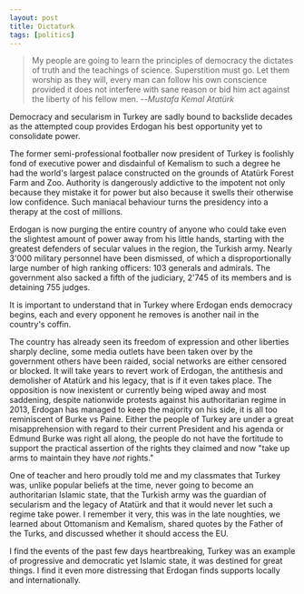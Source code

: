 ```yaml
---
layout: post 
title: Dictaturk
tags: [politics]
---
```

> My people are going to learn the principles of democracy the dictates of truth and the teachings of science. Superstition must go. Let them worship as they will, every man can follow his own conscience provided it does not interfere with sane reason or bid him act against the liberty of his fellow men.
>   --<cite>Mustafa Kemal Atatürk</cite>

Democracy and secularism in Turkey are sadly bound to backslide decades as the attempted coup provides Erdogan his best opportunity yet to consolidate power. 

The former semi-professional footballer now president of Turkey is foolishly fond of executive power and disdainful of Kemalism to such a degree he had the world's largest palace constructed on the grounds of Atatürk Forest Farm and Zoo. Authority is dangerously addictive to the impotent not only because they mistake it for power but also because it swells their otherwise low confidence. Such maniacal behaviour turns the presidency into a therapy at the cost of millions.

Erdogan is now purging the entire country of anyone who could take even the slightest amount of power away from his little hands, starting with the greatest defenders of secular values in the region, the Turkish army. Nearly 3'000 military personnel have been dismissed, of which a disproportionally large number of high ranking officers: 103 generals and admirals. The government also sacked a fifth of the judiciary, 2'745 of its members and is detaining 755 judges.

It is important to understand that in Turkey where Erdogan ends democracy begins, each and every opponent he removes is another nail in the country's coffin.

The country has already seen its freedom of expression and other liberties sharply decline, some media outlets have been taken over by the government others have been raided, social networks are either censored or blocked. It will take years to revert work of Erdogan, the antithesis and demolisher of Atatürk and his legacy, that is if it even takes place. The opposition is now inexistent or currently being wiped away and most saddening, despite nationwide protests against his authoritarian regime in 2013, Erdogan has managed to keep the majority on his side, it is all too reminiscent of Burke vs Paine. Either the people of Turkey are under a great misapprehension with regard to their current President and his agenda or Edmund Burke was right all along, the people do not have the fortitude to support the practical assertion of the rights they claimed and now "take up arms to maintain they have *not* rights." 

One of teacher and hero proudly told me and my classmates that Turkey was, unlike popular beliefs at the time, never going to become an authoritarian Islamic state, that the Turkish army was the guardian of secularism and the legacy of Atatürk and that it would never let such a regime take power. I remember it very, this was in the late noughties, we learned about Ottomanism and Kemalism, shared quotes by the Father of the Turks, and discussed whether it should access the EU.

I find the events of the past few days heartbreaking, Turkey was an example of  progressive and democratic yet Islamic state, it was destined for great things. I find it even more distressing that Erdogan finds supports locally and internationally.